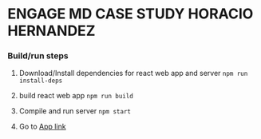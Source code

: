 # ENGAGE MD CASE STUDY HORACIO HERNANDEZ

### Build/run steps

1. Download/Install dependencies for react web app and server
   `npm run install-deps`

2. build react web app
   `npm run build`

3. Compile and run server
   `npm start`

4. Go to [App link](http://localhost:8000)
